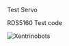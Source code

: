 
Test Servo

RDS5160
Test code


![Xentrinobots ](https://github.com/hi-techno-barrio/XENTRINOBot-ROS/blob/master/images/Xentrino-4WD-Mechanum.png)
